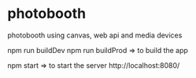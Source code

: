# photobooth
photobooth using canvas, web api and media devices

npm run buildDev
npm run buildProd
=> to build the app

npm start
=> to start the server
http://localhost:8080/
